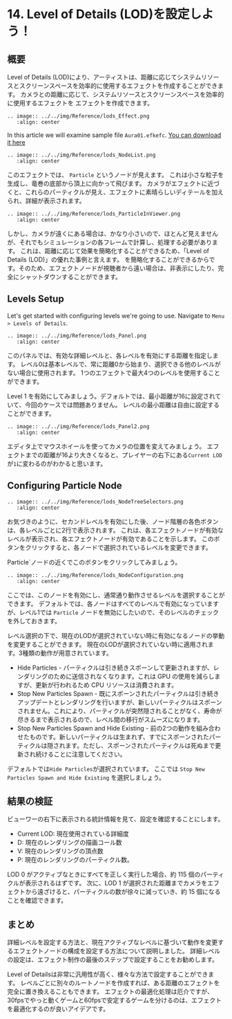 ﻿# 14. Level of Details (LOD)を設定しよう！

## 概要

Level of Details (LOD)により、アーティストは、距離に応じてシステムリソースとスクリーンスペースを効率的に使用するエフェクトを作成することができます。
カメラとの距離に応じて、システムリソースとスクリーンスペースを効率的に使用するエフェクトを エフェクトを作成できます。

```eval_rst
.. image:: ../../img/Reference/lods_Effect.png
   :align: center
```

In this article we will examine sample file `Aura01.efkefc`.
<a href = "../../Sample/14_Sample.zip">You can download it here</a>


```eval_rst
.. image:: ../../img/Reference/lods_NodeList.png
   :align: center
```

このエフェクトでは、 `Particle` というノードが見えます。
これは小さな粒子を生成し、竜巻の底部から頂上に向かって飛びます。
カメラがエフェクトに近づくと、これらのパーティクルが見え、エフェクトに素晴らしいディテールを加えられ、詳細が表示されます。

```eval_rst
.. image:: ../../img/Reference/lods_ParticleInViewer.png
   :align: center
```

しかし、カメラが遠くにある場合は、かなり小さいので、ほとんど見えませんが、それでもシミュレーションの各フレームで計算し、処理する必要があります。
これは、距離に応じて効果を簡略化することができるため、「Level of Details (LOD)」の優れた事例と言えます。
を簡略化することができるからです。そのため、エフェクトノードが視聴者から遠い場合は、非表示にしたり、完全にシャットダウンすることができます。

## Levels Setup

Let's get started with configuring levels we're going to use. Navigate to `Menu > Levels of Details`. 

```eval_rst
.. image:: ../../img/Reference/lods_Panel.png
   :align: center
```

このパネルでは、有効な詳細レベルと、各レベルを有効にする距離を指定します。
レベル0は基本レベルで、常に距離0から始まり、選択できる他のレベルがない場合に使用されます。
1つのエフェクトで最大4つのレベルを使用することができます。

Level 1 を有効にしてみましょう。デフォルトでは、最小距離が16に設定されていて、今回のケースでは問題ありません。
レベルの最小距離は自由に設定することができます。

```eval_rst
.. image:: ../../img/Reference/lods_Panel2.png
   :align: center
```

エディタ上でマウスホイールを使ってカメラの位置を変えてみましょう。
エフェクトまでの距離が16より大きくなると、プレイヤーの右下にある`Current LOD`が`1`に変わるのがわかると思います。

## Configuring Particle Node


```eval_rst
.. image:: ../../img/Reference/lods_NodeTreeSelectors.png
   :align: center
```

お気づきのように、セカンドレベルを有効にした後、ノード階層の各色ボタンは、各レベルごとに2行で表示されます。
これは、各エフェクトノードが有効なレベルが表示され、各エフェクトノードが有効であることを示します。
このボタンをクリックすると、各ノードで選択されているレベルを変更できます。

Particle`ノードの近くでこのボタンをクリックしてみましょう。

```eval_rst
.. image:: ../../img/Reference/lods_NodeConfiguration.png
   :align: center
```

ここでは、このノードを有効にし、通常通り動作させるレベルを選択することができます。
デフォルトでは、各ノードはすべてのレベルで有効になっていますが、レベル1では `Particle` ノードを無効にしたいので、そのレベルのチェックを外しておきます。

レベル選択の下で、現在のLODが選択されていない時に有効になるノードの挙動を変更することができます。
現在のLODが選択されていない時に適用されます。3種類の動作が用意されています。

 - Hide Particles - パーティクルは引き続きスポーンして更新されますが、レンダリングのために送信されなくなります。これは GPU の使用を減らしますが、更新が行われるため CPU リソースは消費されます。
 - Stop New Particles Spawn - 既にスポーンされたパーティクルは引き続きアップデートとレンダリングを行いますが、新しいパーティクルはスポーンされません。これにより、パーティクルが突然隠されることがなく、寿命が尽きるまで表示されるので、レベル間の移行がスムーズになります。
 - Stop New Particles Spawn and Hide Existing - 前の2つの動作を組み合わせたものです。新しいパーティクルは生まれず、すでにスポーンされたパーティクルは隠されます。ただし、スポーンされたパーティクルは死ぬまで更新され続けることに注意してください。

デフォルトでは`Hide Particles`が選択されています。
ここでは `Stop New Particles Spawn and Hide Existing` を選択しましょう。


## 結果の検証

ビューワーの右下に表示される統計情報を見て、設定を確認することにします。

 - Current LOD: 現在使用されている詳細度
 - D: 現在のレンダリングの描画コール数
 - V: 現在のレンダリングの頂点数
 - P: 現在のレンダリングのパーティクル数。

LOD 0 がアクティブなときにすべてを正しく実行した場合、約 115 個のパーティクルが表示されるはずです。
次に、LOD 1 が選択された距離までカメラをエフェクトから遠ざけると、パーティクルの数が徐々に減っていき、約 15 個になることを確認できます。


## まとめ

詳細レベルを設定する方法と、現在アクティブなレベルに基づいて動作を変更するエフェクトノードの構成を設定する方法について説明しました。
詳細レベルの設定は、エフェクト制作の最後のステップで設定することをお勧めします。

Level of Detailsは非常に汎用性が高く、様々な方法で設定することができます。
レベルごとに別々のルートノードを作成すれば、ある距離のエフェクトを完全に置き換えることもできます。
エフェクトの最適化処理は厄介ですが、30fpsでやっと動くゲームと60fpsで安定するゲームを分けるのは、エフェクトを最適化するのが良いアイデアです。